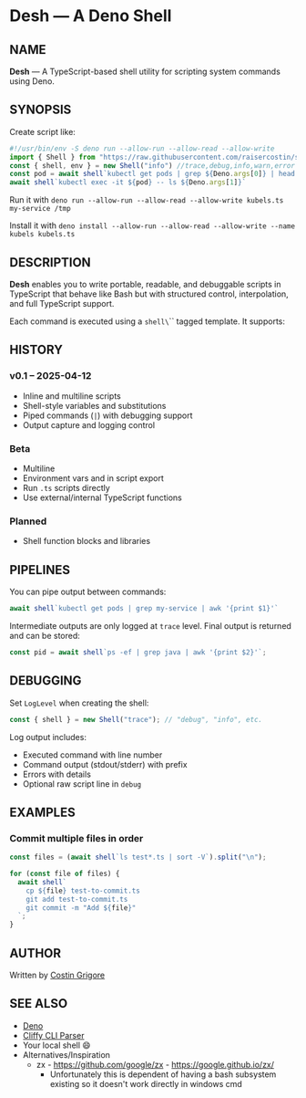# Desh — A Deno Shell

## NAME

**Desh** — A TypeScript-based shell utility for scripting system commands using Deno.

## SYNOPSIS

Create script like:
```kubels.ts
#!/usr/bin/env -S deno run --allow-run --allow-read --allow-write
import { Shell } from "https://raw.githubusercontent.com/raisercostin/scripts-ts/refs/heads/main/desh.ts"
const { shell, env } = new Shell("info") //trace,debug,info,warn,error
const pod = await shell`kubectl get pods | grep ${Deno.args[0]} | head -n 2 | awk 'NR==2 { exit 1 } { print \$1 }'`
await shell`kubectl exec -it ${pod} -- ls ${Deno.args[1]}`
```

Run it with
`deno run --allow-run --allow-read --allow-write kubels.ts my-service /tmp`

Install it with
`deno install --allow-run --allow-read --allow-write --name kubels kubels.ts`

## DESCRIPTION

**Desh** enables you to write portable, readable, and debuggable scripts in TypeScript that behave like Bash but with structured control, interpolation, and full TypeScript support.

Each command is executed using a `shell\`\`` tagged template. It supports:

## HISTORY

### v0.1 – 2025-04-12
- Inline and multiline scripts
- Shell-style variables and substitutions
- Piped commands (`|`) with debugging support
- Output capture and logging control

### Beta
- Multiline
- Environment vars and in script export
- Run `.ts` scripts directly
- Use external/internal TypeScript functions

### Planned
- Shell function blocks and libraries

## PIPELINES

You can pipe output between commands:

```ts
await shell`kubectl get pods | grep my-service | awk '{print $1}'`
```

Intermediate outputs are only logged at `trace` level. Final output is returned and can be stored:

```ts
const pid = await shell`ps -ef | grep java | awk '{print $2}'`;
```

## DEBUGGING

Set `LogLevel` when creating the shell:

```ts
const { shell } = new Shell("trace"); // "debug", "info", etc.
```

Log output includes:

- Executed command with line number
- Command output (stdout/stderr) with prefix
- Errors with details
- Optional raw script line in `debug`

## EXAMPLES

### Commit multiple files in order

```ts
const files = (await shell`ls test*.ts | sort -V`).split("\n");

for (const file of files) {
  await shell`
    cp ${file} test-to-commit.ts
    git add test-to-commit.ts
    git commit -m "Add ${file}"
  `;
}
```

## AUTHOR

Written by [Costin Grigore](https://github.com/raisercostin)

## SEE ALSO

- [Deno](https://deno.land/)
- [Cliffy CLI Parser](https://cliffy.io/)
- Your local shell 😄
- Alternatives/Inspiration
  - zx - https://github.com/google/zx - https://google.github.io/zx/
    - Unfortunately this is dependent of having a bash subsystem existing so it doesn't work directly in windows cmd
